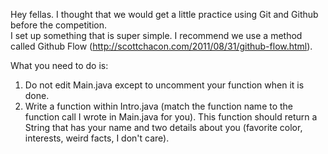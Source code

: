 Hey fellas.  I thought that we would get a little practice using Git and Github before the competition.  
I set up something that is super simple.  I recommend we use a method called Github Flow (http://scottchacon.com/2011/08/31/github-flow.html).

What you need to do is:

1.  Do not edit Main.java except to uncomment your function when it is done. 
2.  Write a function within Intro.java (match the function name to the function call I wrote in Main.java for you).
This function should return a String that has your name and two details about you (favorite color, interests, weird facts, I don't care).
